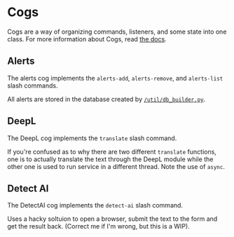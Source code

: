 # Cogs

Cogs are a way of organizing commands, listeners, and some state into one class. For more information about Cogs, read [the docs](https://discordpy.readthedocs.io/en/stable/ext/commands/cogs.html).

## Alerts

The alerts cog implements the `alerts-add`, `alerts-remove`, and `alerts-list` slash commands.

All alerts are stored in the database created by [`/util/db_builder.py`](/util/db_builder.py). 

## DeepL

The DeepL cog implements the `translate` slash command.

If you're confused as to why there are two different `translate` functions, one is to actually translate the text through the DeepL module while the other one is used to run service in a different thread. Note the use of `async`.

## Detect AI
The DetectAI cog implements the `detect-ai` slash command.

Uses a hacky soltuion to open a browser, submit the text to the form and get the result back. (Correct me if I'm wrong, but this is a WIP).

